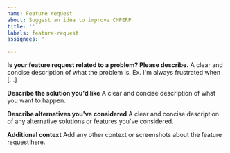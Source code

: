 ```yaml
---
name: Feature request
about: Suggest an idea to improve CMPERP
title: ''
labels: feature-request
assignees: ''

---
```


<!--
Welcome to CMPERP issue tracker! Before creating an issue, please heed the following:

1. This tracker should only be used to report bugs and request features / enhancements to CMPERP
    - For questions and general support, checkout the manual https://cpmerp.com/docs/user/manual/en or use https://discuss.cpmerp.com
2. Use the search function before creating a new issue. Duplicates will be closed and directed to
   the original discussion.
3. When making a feature request, make sure to be as verbose as possible. The better you convey your message, the greater the drive to make it happen.


Please keep in mind that we get many many requests and we can't possibly work on all of them, we prioritize development based on the goals of the product and organization. Feature requests are still welcome as it helps us in research when we do decide to work on the requested feature. 

If you're in urgent need to a feature, please try the following channels to get paid developments done quickly:
1. Certified CMPERP partners: https://cpmerp.com/partners 
2. Developer community on CMPERP forums: https://discuss.cpmerp.com/c/developers/5 
3. Telegram group for CMPERP/Frappe development work: https://t.me/cpmerp_opps 

-->

**Is your feature request related to a problem? Please describe.**
A clear and concise description of what the problem is. Ex. I'm always frustrated when [...]

**Describe the solution you'd like**
A clear and concise description of what you want to happen.

**Describe alternatives you've considered**
A clear and concise description of any alternative solutions or features you've considered.

**Additional context**
Add any other context or screenshots about the feature request here.
